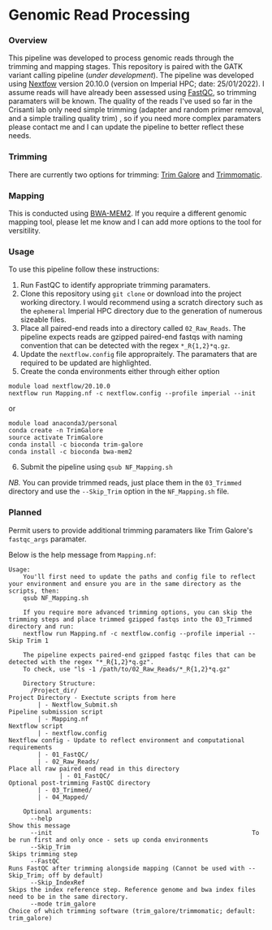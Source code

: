 # Genomic Read Processing
### Overview
This pipeline was developed to process genomic reads through the trimming and mapping stages. This repository is paired with the GATK variant calling pipeline (*under development*). The pipeline was developed using [Nextfow](https://www.nextflow.io/) version 20.10.0 (version on Imperial HPC; date: 25/01/2022). I assume reads will have already been assessed using [FastQC](https://www.bioinformatics.babraham.ac.uk/projects/fastqc/), so trimming paramaters will be known. The quality of the reads I've used so far in the Crisanti lab only need simple trimming (adapter and random primer removal, and a simple trailing quality trim) , so if you need more complex paramaters please contact me and I can update the pipeline to better reflect these needs.

### Trimming 
There are currently two options for trimming: [Trim Galore](https://www.bioinformatics.babraham.ac.uk/projects/trim_galore/) and [Trimmomatic](http://www.usadellab.org/cms/?page=trimmomatic).

### Mapping
This is conducted using [BWA-MEM2](https://github.com/bwa-mem2/bwa-mem2). If you require a different genomic mapping tool, please let me know and I can add more options to the tool for versitility. 

### Usage
To use this pipeline follow these instructions:

  1. Run FastQC to identify appropriate trimming paramaters.
  2. Clone this repository using `git clone` or download into the project working directory. I would recommend using a scratch directory such as the `ephemeral` Imperial HPC directory due to the generation of numerous sizeable files.
  3. Place all paired-end reads into a directory called `02_Raw_Reads`. The pipeline expects reads are gzipped paired-end fastqs with naming convention that can be detected with the regex `*_R{1,2}*q.gz`.  
  4. Update the `nextflow.config` file appropraitely. The paramaters that are required to be updated are highlighted.
  5. Create the conda environments either through either option
```
module load nextflow/20.10.0
nextflow run Mapping.nf -c nextflow.config --profile imperial --init
```
or
```
module load anaconda3/personal
conda create -n TrimGalore
source activate TrimGalore
conda install -c bioconda trim-galore
conda install -c bioconda bwa-mem2
```
  6. Submit the pipeline using `qsub NF_Mapping.sh`

*NB.* You can provide trimmed reads, just place them in the `03_Trimmed` directory and use the `--Skip_Trim` option in the `NF_Mapping.sh` file.

### Planned

Permit users to provide additional trimming paramaters like Trim Galore's `fastqc_args` paramater.

Below is the help message from `Mapping.nf`:
```
Usage:
	You'll first need to update the paths and config file to reflect your environment and ensure you are in the same directory as the scripts, then:
	qsub NF_Mapping.sh
	
	If you require more advanced trimming options, you can skip the trimming steps and place trimmed gzipped fastqs into the 03_Trimmed directory and run:
	nextflow run Mapping.nf -c nextflow.config --profile imperial --Skip Trim 1

	The pipeline expects paired-end gzipped fastqc files that can be detected with the regex "*_R{1,2}*q.gz". 
	To check, use "ls -1 /path/to/02_Raw_Reads/*_R{1,2}*q.gz"
	
	Directory Structure:
	  /Project_dir/                                                Project Directory - Exectute scripts from here
	    | - Nextflow_Submit.sh                                     Pipeline submission script
	    | - Mapping.nf                                             Nextflow script
	    | - nextflow.config                                        Nextflow config - Update to reflect environment and computational requirements
	    | - 01_FastQC/                                             
	    | - 02_Raw_Reads/                                          Place all raw paired end read in this directory
	          | - 01_FastQC/                                       Optional post-trimming FastQC directory
	    | - 03_Trimmed/
	    | - 04_Mapped/
	
	Optional arguments:
	  --help                                                       Show this message
	  --init                                                       To be run first and only once - sets up conda environments
	  --Skip_Trim                                                  Skips trimming step
	  --FastQC                                                     Runs FastQC after trimming alongside mapping (Cannot be used with --Skip_Trim; off by default)
	  --Skip_IndexRef                                              Skips the index reference step. Reference genome and bwa index files need to be in the same directory.    
	  --mode trim_galore                                           Choice of which trimming software (trim_galore/trimmomatic; default: trim_galore)
```
